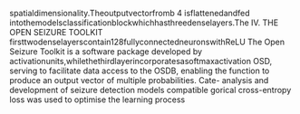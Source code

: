 spatialdimensionality.Theoutputvectorfromb 4 isflattenedandfed
intothemodelsclassificationblockwhichhasthreedenselayers.The
IV. THE OPEN SEIZURE TOOLKIT firsttwodenselayerscontain128fullyconnectedneuronswithReLU
The Open Seizure Toolkit is a software package developed by activationunits,whilethethirdlayerincorporatesasoftmaxactivation
OSD, serving to facilitate data access to the OSDB, enabling the function to produce an output vector of multiple probabilities. Cate-
analysis and development of seizure detection models compatible gorical cross-entropy loss was used to optimise the learning process